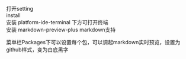 打开setting  
install  
安装 platform-ide-terminal 下方可打开终端  
安装 markdown-preview-plus markdown支持

菜单栏Packages下可以设置每个包，可以调起markdown实时预览，设置为github样式，变为白底黑字
